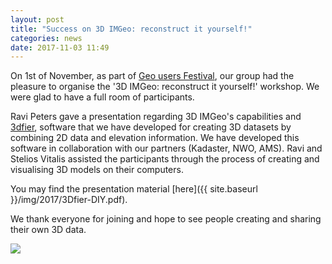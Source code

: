 ```yaml
---
layout: post
title: "Success on 3D IMGeo: reconstruct it yourself!"
categories: news
date: 2017-11-03 11:49
---
```


On 1st of November, as part of [Geo users Festival](https://www.geonovum.nl/onderwerpen/3d-geo-informatie/nieuws/1-november-geo-gebruikersfestival-2017-0), our group had the pleasure to organise the '3D IMGeo: reconstruct it yourself!' workshop. We were glad to have a full room of participants. 

Ravi Peters gave a presentation regarding 3D IMGeo's capabilities and [3dfier](http://www.github.com/tudelft3d/3dfier), software that we have developed for creating 3D datasets by combining 2D data and elevation information. We have developed this software in collaboration with our partners (Kadaster, NWO, AMS).
Ravi and Stelios Vitalis assisted the participants through the process of creating and visualising 3D models on their computers.

You may find the presentation material [here]({{ site.baseurl }}/img/2017/3Dfier-DIY.pdf).

We thank everyone for joining and hope to see people creating and sharing their own 3D data.

<img src="{{ site.baseurl }}/img/2017/GeoGebruikserfestival.jpg"/><br/><br/>

